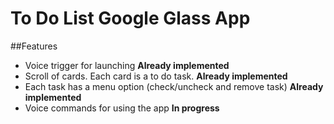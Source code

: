 To Do List Google Glass App
===============


##Features

 * Voice trigger for launching  **Already implemented**
 * Scroll of cards. Each card is a to do task.   **Already implemented**
 * Each task has a menu option (check/uncheck and remove task)  **Already implemented**
 * Voice commands for using the app **In progress**
 
